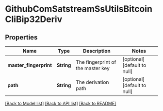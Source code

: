 # GithubComSatstreamSsUtilsBitcoinCliBip32Deriv

## Properties
Name | Type | Description | Notes
------------ | ------------- | ------------- | -------------
**master_fingerprint** | **String** | The fingerprint of the master key | [optional] [default to null]
**path** | **String** | The derivation path | [optional] [default to null]

[[Back to Model list]](../README.md#documentation-for-models) [[Back to API list]](../README.md#documentation-for-api-endpoints) [[Back to README]](../README.md)


